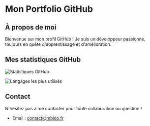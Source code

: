 # Mon Portfolio GitHub

## À propos de moi
Bienvenue sur mon profil GitHub ! Je suis un développeur passionné, toujours en quête d'apprentissage et d'amélioration.

## Mes statistiques GitHub

![Statistiques GitHub](https://github-readme-stats.vercel.app/api?username=mbido&show_icons=true&theme=radical)

![Langages les plus utilisés](https://github-readme-stats.vercel.app/api/top-langs/?username=mbidoR&layout=compact&theme=radical)

## Contact
N'hésitez pas à me contacter pour toute collaboration ou question !

- Email : contact@mbido.fr
